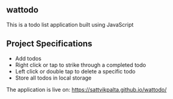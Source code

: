 ## wattodo 
This is a todo list application built using JavaScript

## Project Specifications

- Add todos
- Right click or tap to strike through a completed todo
- Left click or double tap to delete a specific todo
- Store all todos in local storage

The application is live on: https://sattvikpalta.github.io/wattodo/